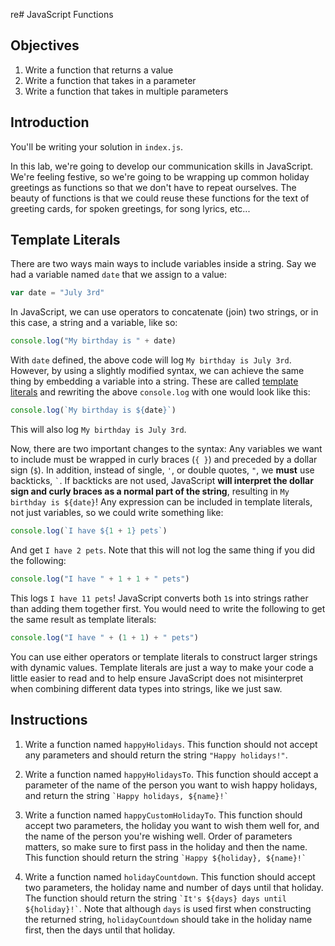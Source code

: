 re# JavaScript Functions

## Objectives

1. Write a function that returns a value
2. Write a function that takes in a parameter
3. Write a function that takes in multiple parameters

## Introduction

You'll be writing your solution in `index.js`.

In this lab, we're going to develop our communication skills in JavaScript.
We're feeling festive, so we're going to be wrapping up common holiday greetings
as functions so that we don't have to repeat ourselves. The beauty of functions
is that we could reuse these functions for the text of greeting cards, for
spoken greetings, for song lyrics, etc...

## Template Literals

There are two ways main ways to include variables inside a string. Say we had a variable named `date` that we assign to a value:

```js
var date = "July 3rd"
```

In JavaScript, we can use operators to concatenate (join) two strings, or in this case, a string and a variable, like so:

```js
console.log("My birthday is " + date)
```

With `date` defined, the above code will log `My birthday is July 3rd`. However,
by using a slightly modified syntax, we can achieve the same thing by embedding
a variable into a string. These are called [template
literals](https://developer.mozilla.org/en-US/docs/Web/JavaScript/Reference/Template_literals)
and rewriting the above `console.log` with one would look like this:

```js
console.log(`My birthday is ${date}`)
```

This will also log `My birthday is July 3rd`.

Now, there are two important changes to the syntax: Any variables we want to
include must be wrapped in curly braces (`{ }`) and preceded by a dollar sign
(`$`). In addition, instead of single, `` ' ``, or double quotes, `` " ``, we
**must** use backticks, `` ` ``. If backticks are not used, JavaScript **will
interpret the dollar sign and curly braces as a normal part of the string**,
resulting in `My birthday is ${date}`! Any expression can be included in
template literals, not just variables, so we could write something like:

```js
console.log(`I have ${1 + 1} pets`)
```

And get `I have 2 pets`. Note that this will not log the same thing if you did
the following:

```js
console.log("I have " + 1 + 1 + " pets")
```

This logs `I have 11 pets`! JavaScript converts both `1`s into strings rather than adding them together first. You would need to write the following to get the same result as template literals:

```js
console.log("I have " + (1 + 1) + " pets")
```

You can use either operators or template literals to construct larger strings
with dynamic values. Template literals are just a way to make your code a little
easier to read and to help ensure JavaScript does not misinterpret when
combining different data types into strings, like we just saw.

## Instructions

1. Write a function named `happyHolidays`. This function should not accept any
   parameters and should return the string `"Happy holidays!"`.

2. Write a function named `happyHolidaysTo`. This function should accept a
   parameter of the name of the person you want to wish happy holidays, and
   return the string `` `Happy holidays, ${name}!` ``

3. Write a function named `happyCustomHolidayTo`. This function should accept two
   parameters, the holiday you want to wish them well for, and the name of the
   person you're wishing well. Order of parameters matters, so make sure to first pass in the holiday and then the name. This function should return the string
   `` `Happy ${holiday}, ${name}!` ``

4. Write a function named `holidayCountdown`. This function should accept two
   parameters, the holiday name and number of days until that holiday. The
   function should return the string 
   `` `It's ${days} days until ${holiday}!` ``. Note that although `days` is
   used first when constructing the returned string, `holidayCountdown` should
   take in the holiday name first, then the days until that holiday.

